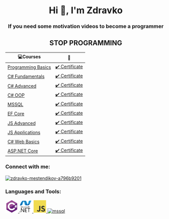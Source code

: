 <h1 align="center">Hi 👋, I'm Zdravko</h1>
<h3 align="center">If you need some motivation videos to become a programmer</h3>
<h2 align="center">STOP PROGRAMMING</h2>

<table>
<thead>
<tr>
<th><g-emoji class="g-emoji" alias="computer" fallback-src="https://github.githubassets.com/images/icons/emoji/unicode/1f4bb.png">💻</g-emoji><strong>Courses</strong></th>
<th><g-emoji class="g-emoji" alias="scroll" fallback-src="https://github.githubassets.com/images/icons/emoji/unicode/1f4dc.png">📜</g-emoji></th>
</tr>
</thead>
<tbody>
<tr>
<td><a href="https://softuni.bg/trainings/3199/programming-basics-with-csharp-january-2021" rel="nofollow"> Programming Basics </a></td>
<td><a href="https://softuni.bg/certificates/details/100079/2c1a9902" rel="nofollow"> <g-emoji class="g-emoji" alias="heavy_check_mark" fallback-src="https://github.githubassets.com/images/icons/emoji/unicode/2714.png">✔️</g-emoji> Certificate</a></td>
</tr>
<tr>
<td><a href="https://softuni.bg/trainings/3365/csharp-fundamentals-may-2021" rel="nofollow"> C# Fundamentals </a></td>
<td><a href="https://softuni.bg/certificates/details/111550/cc92b37c" rel="nofollow"> <g-emoji class="g-emoji" alias="heavy_check_mark" fallback-src="https://github.githubassets.com/images/icons/emoji/unicode/2714.png">✔️</g-emoji> Certificate</a></td>
</tr>
<tr>
<td><a href="https://softuni.bg/trainings/3483/csharp-advanced-september-2021" rel="nofollow"> C# Advanced </a></td>
<td><a href="https://softuni.bg/certificates/details/114336/3c89b9ff" rel="nofollow"> <g-emoji class="g-emoji" alias="heavy_check_mark" fallback-src="https://github.githubassets.com/images/icons/emoji/unicode/2714.png">✔️</g-emoji> Certificate</a></td>
</tr>
<tr>
<td><a href="https://softuni.bg/trainings/3484/csharp-oop-october-2021" rel="nofollow"> C# OOP </a></td>
<td><a href="https://softuni.bg/certificates/details/120472/12c2b0b8" rel="nofollow"> <g-emoji class="g-emoji" alias="heavy_check_mark" fallback-src="https://github.githubassets.com/images/icons/emoji/unicode/2714.png">✔️</g-emoji> Certificate</a></td>
</tr>
<tr>
<td><a href="https://softuni.bg/trainings/3531/ms-sql-september-2021" rel="nofollow"> MSSQL </a></td>
<td><a href="https://softuni.bg/certificates/details/113885/149db9d0" rel="nofollow"> <g-emoji class="g-emoji" alias="heavy_check_mark" fallback-src="https://github.githubassets.com/images/icons/emoji/unicode/2714.png">✔️</g-emoji> Certificate</a></td>
</tr>
<tr>
<td><a href="https://softuni.bg/trainings/3492/entity-framework-core-october-2021" rel="nofollow"> EF Core </a></td>
<td><a href="https://softuni.bg/certificates/details/119146/18e9771d" rel="nofollow">  <g-emoji class="g-emoji" alias="heavy_check_mark" fallback-src="https://github.githubassets.com/images/icons/emoji/unicode/2714.png">✔️</g-emoji> Certificate</a></td>
</tr>
<tr>
<td><a href="https://softuni.bg/trainings/3588/js-advanced-january-2022" rel="nofollow"> JS Advanced </a></td>
<td><a href="https://softuni.bg/certificates/details/126446/eb7a70e2" rel="nofollow"> <g-emoji class="g-emoji" alias="heavy_check_mark" fallback-src="https://github.githubassets.com/images/icons/emoji/unicode/2714.png">✔️</g-emoji> Certificate</a></td>
</tr>
 <tr>
<td><a href="https://softuni.bg/trainings/3589/js-applications-february-2022" rel="nofollow"> JS Applications </a></td>
<td><a href="https://softuni.bg/certificates/details/130259/f272c992" rel="nofollow"> <g-emoji class="g-emoji" alias="heavy_check_mark" fallback-src="https://github.githubassets.com/images/icons/emoji/unicode/2714.png">✔️</g-emoji> Certificate</a></td>
</tr>
<tr>
<td><a href="https://softuni.bg/trainings/3593/csharp-web-basics-basics-january-2022" rel="nofollow"> C# Web Basics </a></td>
<td><a href="https://softuni.bg/certificates/details/126298/02c014bb" rel="nofollow">  <g-emoji class="g-emoji" alias="heavy_check_mark" fallback-src="https://github.githubassets.com/images/icons/emoji/unicode/2714.png">✔️</g-emoji> Certificate</a></td>
</tr>
 <tr>
<td><a href="https://softuni.bg/trainings/3601/asp-dot-net-core-february-2022" rel="nofollow"> ASP.NET Core </a></td>
<td><a href="https://softuni.bg/certificates/details/132601/2c223dc4" rel="nofollow">  <g-emoji class="g-emoji" alias="heavy_check_mark" fallback-src="https://github.githubassets.com/images/icons/emoji/unicode/2714.png">✔️</g-emoji> Certificate</a></td>
</tr>
</tbody>
</table>

<h3 align="left">Connect with me:</h3>
<p align="left">
 <a href="https://linkedin.com/in/zdravko-mestendikov-a796b9201" target="blank"><img align="center" src="https://raw.githubusercontent.com/rahuldkjain/github-profile-readme-generator/master/src/images/icons/Social/linked-in-alt.svg" alt="zdravko-mestendikov-a796b9201" height="30" width="40" /></a>
</p>

<h3 align="left">Languages and Tools:</h3>
<p align="left"> <a href="https://www.w3schools.com/cs/" target="_blank" rel="noreferrer"> <img src="https://raw.githubusercontent.com/devicons/devicon/master/icons/csharp/csharp-original.svg" alt="csharp" width="40" height="40"/> </a> <a href="https://dotnet.microsoft.com/" target="_blank" rel="noreferrer"> <img src="https://raw.githubusercontent.com/devicons/devicon/master/icons/dot-net/dot-net-original-wordmark.svg" alt="dotnet" width="40" height="40"/> </a> <a href="https://developer.mozilla.org/en-US/docs/Web/JavaScript" target="_blank" rel="noreferrer"> <img src="https://raw.githubusercontent.com/devicons/devicon/master/icons/javascript/javascript-original.svg" alt="javascript" width="40" height="40"/> </a> <a href="https://www.microsoft.com/en-us/sql-server" target="_blank" rel="noreferrer"> <img src="https://www.svgrepo.com/show/303229/microsoft-sql-server-logo.svg" alt="mssql" width="40" height="40"/> </a> </p>
